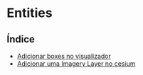 # Entities

## Índice

- [Adicionar boxes no visualizador](https://github.com/Dirack/Estudos/tree/master/cesiumjs/entities/boxes#adicionar-boxes-no-visualizador)
- [Adicionar uma Imagery Layer no cesium](https://github.com/Dirack/Estudos/tree/master/cesiumjs/entities/imagery_layer#adicionar-uma-imagery-layer-no-cesium)
